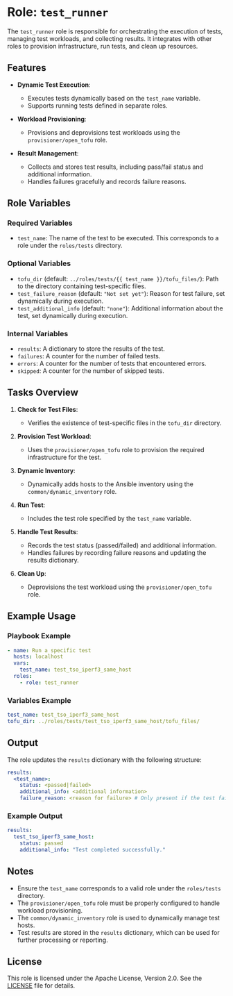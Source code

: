 # Role: `test_runner`

The `test_runner` role is responsible for orchestrating the execution of tests, managing test workloads, and collecting results. It integrates with other roles to provision infrastructure, run tests, and clean up resources.

## Features

- **Dynamic Test Execution**:
  - Executes tests dynamically based on the `test_name` variable.
  - Supports running tests defined in separate roles.

- **Workload Provisioning**:
  - Provisions and deprovisions test workloads using the `provisioner/open_tofu` role.

- **Result Management**:
  - Collects and stores test results, including pass/fail status and additional information.
  - Handles failures gracefully and records failure reasons.

## Role Variables

### Required Variables

- `test_name`: The name of the test to be executed. This corresponds to a role under the `roles/tests` directory.

### Optional Variables

- `tofu_dir` (default: `../roles/tests/{{ test_name }}/tofu_files/`): Path to the directory containing test-specific files.
- `test_failure_reason` (default: `"Not set yet"`): Reason for test failure, set dynamically during execution.
- `test_additional_info` (default: `"none"`): Additional information about the test, set dynamically during execution.

### Internal Variables

- `results`: A dictionary to store the results of the test.
- `failures`: A counter for the number of failed tests.
- `errors`: A counter for the number of tests that encountered errors.
- `skipped`: A counter for the number of skipped tests.

## Tasks Overview

1. **Check for Test Files**:
   - Verifies the existence of test-specific files in the `tofu_dir` directory.

2. **Provision Test Workload**:
   - Uses the `provisioner/open_tofu` role to provision the required infrastructure for the test.

3. **Dynamic Inventory**:
   - Dynamically adds hosts to the Ansible inventory using the `common/dynamic_inventory` role.

4. **Run Test**:
   - Includes the test role specified by the `test_name` variable.

5. **Handle Test Results**:
   - Records the test status (passed/failed) and additional information.
   - Handles failures by recording failure reasons and updating the results dictionary.

6. **Clean Up**:
   - Deprovisions the test workload using the `provisioner/open_tofu` role.

## Example Usage

### Playbook Example

```yaml
- name: Run a specific test
  hosts: localhost
  vars:
    test_name: test_tso_iperf3_same_host
  roles:
    - role: test_runner
```

### Variables Example

```yaml
test_name: test_tso_iperf3_same_host
tofu_dir: ../roles/tests/test_tso_iperf3_same_host/tofu_files/
```

## Output

The role updates the `results` dictionary with the following structure:

```yaml
results:
  <test_name>:
    status: <passed|failed>
    additional_info: <additional information>
    failure_reason: <reason for failure> # Only present if the test failed
```

### Example Output

```yaml
results:
  test_tso_iperf3_same_host:
    status: passed
    additional_info: "Test completed successfully."
```

## Notes

- Ensure the `test_name` corresponds to a valid role under the `roles/tests` directory.
- The `provisioner/open_tofu` role must be properly configured to handle workload provisioning.
- The `common/dynamic_inventory` role is used to dynamically manage test hosts.
- Test results are stored in the `results` dictionary, which can be used for further processing or reporting.

## License

This role is licensed under the Apache License, Version 2.0. See the [LICENSE](https://www.apache.org/licenses/LICENSE-2.0) file for details.
